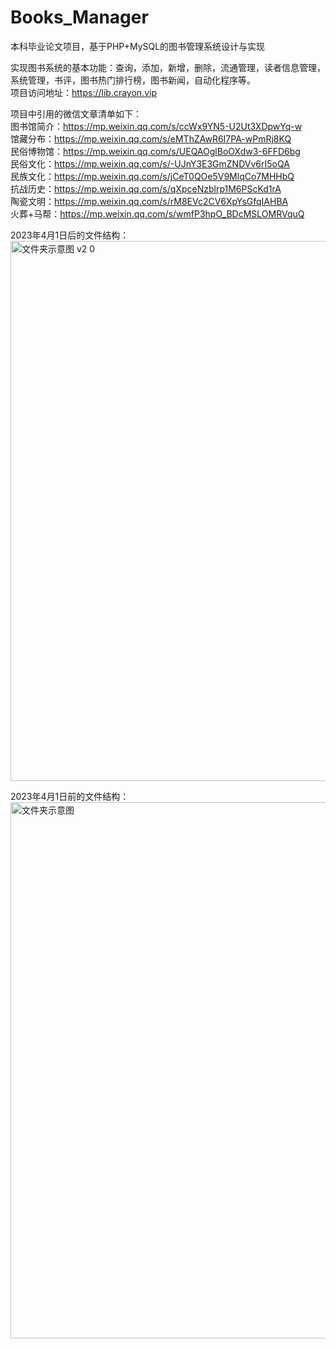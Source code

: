 # Books_Manager
本科毕业论文项目，基于PHP+MySQL的图书管理系统设计与实现

实现图书系统的基本功能：查询，添加，新增，删除，流通管理，读者信息管理，系统管理，书评，图书热门排行榜，图书新闻，自动化程序等。  <br>
项目访问地址：https://lib.crayon.vip

项目中引用的微信文章清单如下： <br>
图书馆简介：https://mp.weixin.qq.com/s/ccWx9YN5-U2Ut3XDpwYq-w  <br>
馆藏分布：https://mp.weixin.qq.com/s/eMThZAwR6I7PA-wPmRj8KQ  <br>
民俗博物馆：https://mp.weixin.qq.com/s/UEQAOglBoOXdw3-6FFD6bg  <br>
民俗文化：https://mp.weixin.qq.com/s/-UJnY3E3GmZNDVv6rI5oQA  <br>
民族文化：https://mp.weixin.qq.com/s/jCeT0QOe5V9MlqCo7MHHbQ  <br>
抗战历史：https://mp.weixin.qq.com/s/qXpceNzblrp1M6PScKd1rA  <br>
陶瓷文明：https://mp.weixin.qq.com/s/rM8EVc2CV6XpYsGfqIAHBA  <br>
火葬+马帮：https://mp.weixin.qq.com/s/wmfP3hpO_BDcMSLOMRVquQ  <br>

2023年4月1日后的文件结构：
<img width="864" alt="文件夹示意图 v2 0" src="https://user-images.githubusercontent.com/84162698/230719236-05064485-70ef-45e6-8974-8d72d50eff33.png">

2023年4月1日前的文件结构：
<img width="858" alt="文件夹示意图" src="https://user-images.githubusercontent.com/84162698/225050237-b8a24486-702d-4c6c-a5fa-bf4e8233ff7e.png">
